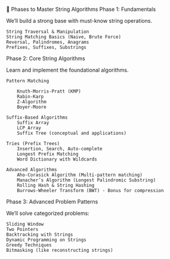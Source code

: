 🧠 Phases to Master String Algorithms
Phase 1: Fundamentals

We’ll build a strong base with must-know string operations.

    String Traversal & Manipulation
    String Matching Basics (Naive, Brute Force)
    Reversal, Palindromes, Anagrams
    Prefixes, Suffixes, Substrings

Phase 2: Core String Algorithms

Learn and implement the foundational algorithms.

    Pattern Matching

        Knuth-Morris-Pratt (KMP)
        Rabin-Karp
        Z-Algorithm
        Boyer-Moore

    Suffix-Based Algorithms
        Suffix Array
        LCP Array
        Suffix Tree (conceptual and applications)

    Tries (Prefix Trees)
        Insertion, Search, Auto-complete
        Longest Prefix Matching
        Word Dictionary with Wildcards

    Advanced Algorithms
        Aho-Corasick Algorithm (Multi-pattern matching)
        Manacher’s Algorithm (Longest Palindromic Substring)
        Rolling Hash & String Hashing
        Burrows-Wheeler Transform (BWT) - Bonus for compression

Phase 3: Advanced Problem Patterns

We’ll solve categorized problems:

    Sliding Window
    Two Pointers
    Backtracking with Strings
    Dynamic Programming on Strings
    Greedy Techniques
    Bitmasking (like reconstructing strings)